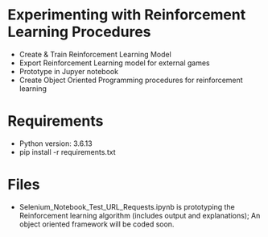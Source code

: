# Experimenting with Reinforcement Learning Procedures
- Create & Train Reinforcement Learning Model 
- Export Reinforcement Learning model for external games
- Prototype in Jupyer notebook
- Create Object Oriented Programming procedures for reinforcement learning

# Requirements
- Python version: 3.6.13
- pip install -r requirements.txt

# Files
- Selenium_Notebook_Test_URL_Requests.ipynb is prototyping the Reinforcement learning algorithm (includes output and explanations); An object oriented framework will be coded soon.
